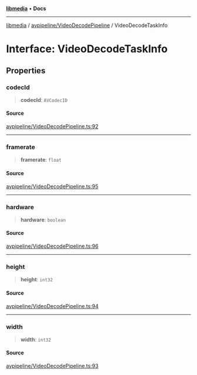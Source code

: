 [**libmedia**](../../../README.md) • **Docs**

***

[libmedia](../../../README.md) / [avpipeline/VideoDecodePipeline](../README.md) / VideoDecodeTaskInfo

# Interface: VideoDecodeTaskInfo

## Properties

### codecId

> **codecId**: `AVCodecID`

#### Source

[avpipeline/VideoDecodePipeline.ts:92](https://github.com/zhaohappy/libmedia/blob/a88305ff5d10e91621f2d71d24c72fc85681b8f7/src/avpipeline/VideoDecodePipeline.ts#L92)

***

### framerate

> **framerate**: `float`

#### Source

[avpipeline/VideoDecodePipeline.ts:95](https://github.com/zhaohappy/libmedia/blob/a88305ff5d10e91621f2d71d24c72fc85681b8f7/src/avpipeline/VideoDecodePipeline.ts#L95)

***

### hardware

> **hardware**: `boolean`

#### Source

[avpipeline/VideoDecodePipeline.ts:96](https://github.com/zhaohappy/libmedia/blob/a88305ff5d10e91621f2d71d24c72fc85681b8f7/src/avpipeline/VideoDecodePipeline.ts#L96)

***

### height

> **height**: `int32`

#### Source

[avpipeline/VideoDecodePipeline.ts:94](https://github.com/zhaohappy/libmedia/blob/a88305ff5d10e91621f2d71d24c72fc85681b8f7/src/avpipeline/VideoDecodePipeline.ts#L94)

***

### width

> **width**: `int32`

#### Source

[avpipeline/VideoDecodePipeline.ts:93](https://github.com/zhaohappy/libmedia/blob/a88305ff5d10e91621f2d71d24c72fc85681b8f7/src/avpipeline/VideoDecodePipeline.ts#L93)
